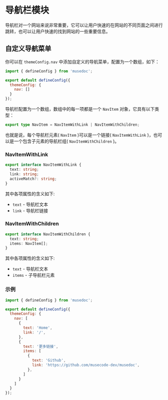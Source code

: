 # 导航栏模块

导航栏对一个网站来说非常重要，它可以让用户快速的在网站的不同页面之间进行跳转，也可以让用户快速的找到网站的一些重要信息。

## 自定义导航菜单

你可以在 `themeConfig.nav` 中添加自定义的导航菜单，配置为一个数组，如下：

```js
import { defineConfig } from 'musedoc';

export default defineConfig({
  themeConfig: {
    nav: []
  }
});
```

导航栏配置为一个数组，数组中的每一项都是一个 `NavItem` 对象，它具有以下类型：

```ts
export type NavItem = NavItemWithLink | NavItemWithChildren;
```

也就是说，每个导航栏元素( `NavItem` )可以是一个链接( `NavItemWithLink` )，也可以是一个包含子元素的导航栏组( `NavItemWithChildren` )。

### NavItemWithLink

```ts
export interface NavItemWithLink {
  text: string;
  link: string;
  activeMatch?: string;
}
```

其中各项属性的含义如下:

- `text` - 导航栏文本
- `link` - 导航栏链接

### NavItemWithChildren

```ts
export interface NavItemWithChildren {
  text: string;
  items: NavItem[];
}
```

其中各项属性的含义如下:

- `text` - 导航栏文本
- `items` - 子导航栏元素

### 示例

```js
import { defineConfig } from 'musedoc';

export default defineConfig({
  themeConfig: {
    nav: [
      {
        text: 'Home',
        link: '/',
      },
      {
        text: '更多链接',
        items: [
          {
            text: 'Github',
            link: 'https://github.com/musecode-dev/musedoc',
          },
        ]
      }
    ]
  }
});
```